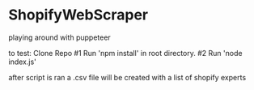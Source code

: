 # ShopifyWebScraper
playing around with puppeteer


to test:
Clone Repo
#1 Run 'npm install' in root directory.
#2 Run 'node index.js'

after script is ran a .csv file will be created with a list of shopify experts
